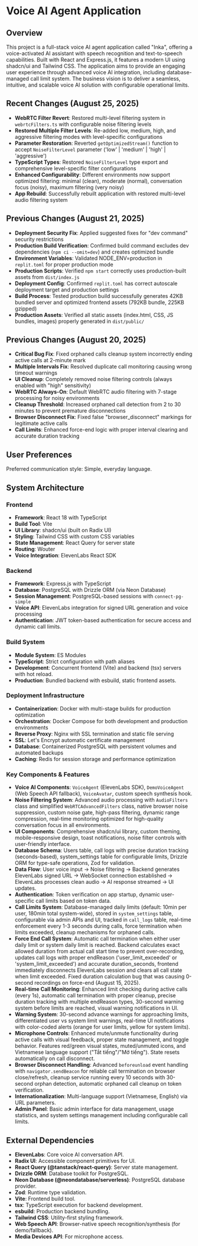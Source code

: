 # Voice AI Agent Application

## Overview
This project is a full-stack voice AI agent application called "Inka", offering a voice-activated AI assistant with speech recognition and text-to-speech capabilities. Built with React and Express.js, it features a modern UI using shadcn/ui and Tailwind CSS. The application aims to provide an engaging user experience through advanced voice AI integration, including database-managed call limit system. The business vision is to deliver a seamless, intuitive, and scalable voice AI solution with configurable operational limits.

## Recent Changes (August 25, 2025)
- **WebRTC Filter Revert**: Restored multi-level filtering system in `webrtcFilters.ts` with configurable noise filtering levels
- **Restored Multiple Filter Levels**: Re-added low, medium, high, and aggressive filtering modes with level-specific configurations
- **Parameter Restoration**: Reverted `getOptimizedStream()` function to accept `NoiseFilterLevel` parameter ('low' | 'medium' | 'high' | 'aggressive')
- **TypeScript Types**: Restored `NoiseFilterLevel` type export and comprehensive level-specific filter configurations
- **Enhanced Configurability**: Different environments now support optimized filtering: minimal (clean), moderate (normal), conversation focus (noisy), maximum filtering (very noisy)
- **App Rebuild**: Successfully rebuilt application with restored multi-level audio filtering system

## Previous Changes (August 21, 2025)
- **Deployment Security Fix**: Applied suggested fixes for "dev command" security restrictions
- **Production Build Verification**: Confirmed build command excludes dev dependencies (`npm ci --omit=dev`) and creates optimized bundle
- **Environment Variables**: Validated NODE_ENV=production in `replit.toml` for proper production mode
- **Production Scripts**: Verified `npm start` correctly uses production-built assets from `dist/index.js`
- **Deployment Config**: Confirmed `replit.toml` has correct autoscale deployment target and production settings
- **Build Process**: Tested production build successfully generates 42KB bundled server and optimized frontend assets (792KB bundle, 225KB gzipped)
- **Production Assets**: Verified all static assets (index.html, CSS, JS bundles, images) properly generated in `dist/public/`

## Previous Changes (August 20, 2025)
- **Critical Bug Fix**: Fixed orphaned calls cleanup system incorrectly ending active calls at 2-minute mark
- **Multiple Intervals Fix**: Resolved duplicate call monitoring causing wrong timeout warnings  
- **UI Cleanup**: Completely removed noise filtering controls (always enabled with "high" sensitivity)
- **WebRTC Always-On**: Default WebRTC audio filtering with 7-stage processing for noisy environments
- **Cleanup Threshold**: Increased orphaned call detection from 2 to 30 minutes to prevent premature disconnections
- **Browser Disconnect Fix**: Fixed false "browser_disconnect" markings for legitimate active calls
- **Call Limits**: Enhanced force-end logic with proper interval clearing and accurate duration tracking

## User Preferences
Preferred communication style: Simple, everyday language.

## System Architecture

### Frontend
- **Framework**: React 18 with TypeScript
- **Build Tool**: Vite
- **UI Library**: shadcn/ui (built on Radix UI)
- **Styling**: Tailwind CSS with custom CSS variables
- **State Management**: React Query for server state
- **Routing**: Wouter
- **Voice Integration**: ElevenLabs React SDK

### Backend
- **Framework**: Express.js with TypeScript
- **Database**: PostgreSQL with Drizzle ORM (via Neon Database)
- **Session Management**: PostgreSQL-based sessions with `connect-pg-simple`
- **Voice API**: ElevenLabs integration for signed URL generation and voice processing
- **Authentication**: JWT token-based authentication for secure access and dynamic call limits.

### Build System
- **Module System**: ES Modules
- **TypeScript**: Strict configuration with path aliases
- **Development**: Concurrent frontend (Vite) and backend (tsx) servers with hot reload.
- **Production**: Bundled backend with esbuild, static frontend assets.

### Deployment Infrastructure
- **Containerization**: Docker with multi-stage builds for production optimization
- **Orchestration**: Docker Compose for both development and production environments
- **Reverse Proxy**: Nginx with SSL termination and static file serving
- **SSL**: Let's Encrypt automatic certificate management
- **Database**: Containerized PostgreSQL with persistent volumes and automated backups
- **Caching**: Redis for session storage and performance optimization

### Key Components & Features
- **Voice AI Components**: `VoiceAgent` (ElevenLabs SDK), `DemoVoiceAgent` (Web Speech API fallback), `VoiceAvatar`, custom speech synthesis hook.
- **Noise Filtering System**: Advanced audio processing with `AudioFilters` class and simplified `WebRTCAdvancedFilters` class, native browser noise suppression, custom noise gate, high-pass filtering, dynamic range compression, real-time monitoring optimized for high-quality conversation focus in all environments.
- **UI Components**: Comprehensive shadcn/ui library, custom theming, mobile-responsive design, toast notifications, noise filter controls with user-friendly interface.
- **Database Schema**: Users table, call logs with precise duration tracking (seconds-based), system_settings table for configurable limits, Drizzle ORM for type-safe operations, Zod for validation.
- **Data Flow**: User voice input -> Noise filtering -> Backend generates ElevenLabs signed URL -> WebSocket connection established -> ElevenLabs processes clean audio -> AI response streamed -> UI updates.
- **Authentication**: Token verification on app startup, dynamic user-specific call limits based on token data.
- **Call Limits System**: Database-managed daily limits (default: 10min per user, 180min total system-wide), stored in `system_settings` table, configurable via admin APIs and UI, tracked in `call_logs` table, real-time enforcement every 1-3 seconds during calls, force termination when limits exceeded, cleanup mechanisms for orphaned calls.
- **Force End Call System**: Automatic call termination when either user daily limit or system daily limit is reached. Backend calculates exact allowed duration from actual call start time to prevent over-recording, updates call logs with proper endReason ('user_limit_exceeded' or 'system_limit_exceeded') and accurate duration_seconds, frontend immediately disconnects ElevenLabs session and clears all call state when limit exceeded. Fixed duration calculation bug that was causing 0-second recordings on force-end (August 15, 2025).
- **Real-time Call Monitoring**: Enhanced limit checking during active calls (every 1s), automatic call termination with proper cleanup, precise duration tracking with multiple endReason types, 30-second warning system before limits are reached, visual warning notifications in UI.
- **Warning System**: 30-second advance warnings for approaching limits, differentiated user vs system limit warnings, real-time UI notifications with color-coded alerts (orange for user limits, yellow for system limits).
- **Microphone Controls**: Enhanced mute/unmute functionality during active calls with visual feedback, proper state management, and toggle behavior. Features red/green visual states, muted/unmuted icons, and Vietnamese language support ("Tắt tiếng"/"Mở tiếng"). State resets automatically on call disconnect.
- **Browser Disconnect Handling**: Advanced `beforeunload` event handling with `navigator.sendBeacon` for reliable call termination on browser close/refresh, cleanup service running every 10 seconds with 30-second orphan detection, automatic orphaned call cleanup on token verification.
- **Internationalization**: Multi-language support (Vietnamese, English) via URL parameters.
- **Admin Panel**: Basic admin interface for data management, usage statistics, and system settings management including configurable call limits.

## External Dependencies

- **ElevenLabs**: Core voice AI conversation API.
- **Radix UI**: Accessible component primitives for UI.
- **React Query (@tanstack/react-query)**: Server state management.
- **Drizzle ORM**: Database toolkit for PostgreSQL.
- **Neon Database (@neondatabase/serverless)**: PostgreSQL database provider.
- **Zod**: Runtime type validation.
- **Vite**: Frontend build tool.
- **tsx**: TypeScript execution for backend development.
- **esbuild**: Production backend bundling.
- **Tailwind CSS**: Utility-first styling framework.
- **Web Speech API**: Browser-native speech recognition/synthesis (for demo/fallback).
- **Media Devices API**: For microphone access.